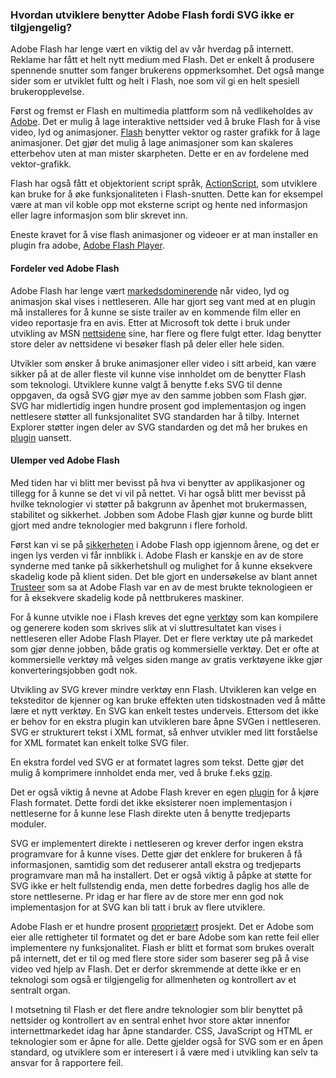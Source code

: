 ### Hvordan utviklere benytter Adobe Flash fordi SVG ikke er tilgjengelig? ###

Adobe Flash har lenge vært en viktig del av vår hverdag på internett. Reklame har
fått et helt nytt medium med Flash. Det er enkelt å produsere spennende
snutter som fanger brukerens oppmerksomhet. Det også mange sider som er utviklet
fultt og helt i Flash, noe som vil gi en helt spesiell brukeropplevelse. 

Først og fremst er Flash en multimedia plattform som nå vedlikeholdes av [Adobe][1]. Det
er mulig å lage interaktive nettsider ved å bruke Flash for å vise video, lyd og
animasjoner. [Flash][1] benytter vektor og raster grafikk for å lage animasjoner. 
Det gjør det mulig å lage animasjoner som kan skaleres etterbehov uten at man mister 
skarpheten. Dette er en av fordelene med vektor-grafikk.

Flash har også fått et objektorient script språk, [ActionScript][1], som utviklere kan
bruke for å øke funksjonaliteten i Flash-snutten. Dette kan for eksempel være at
man vil koble opp mot eksterne script og hente ned informasjon eller lagre
informasjon som blir skrevet inn.

Eneste kravet for å vise flash animasjoner og videoer er at man installer en plugin
fra adobe, [Adobe Flash Player][1].

#### Fordeler ved Adobe Flash ####

Adobe Flash har lenge vært [markedsdominerende][2] når video, lyd og animasjon skal vises
i nettleseren. Alle har gjort seg vant med at en plugin må installeres for å kunne se
siste trailer av en kommende film eller en video reportasje fra en avis. Etter at
Microsoft tok dette i bruk under utvikling av MSN [nettsidene][1] sine, har flere og 
flere fulgt etter. Idag benytter store deler av nettsidene vi besøker flash på deler
eller hele siden.

Utvikler som ønsker å bruke animasjoner eller video i sitt arbeid, kan være sikker
på at de aller fleste vil kunne vise innholdet om de benytter Flash som teknologi.
Utviklere kunne valgt å benytte f.eks SVG til denne oppgaven, da også SVG gjør mye
av den samme jobben som Flash gjør. SVG har midlertidig ingen hundre prosent god
implementasjon og ingen nettlesere støtter all funksjonalitet SVG standarden har å
tilby. Internet Explorer støtter ingen deler av SVG standarden og det må her
brukes en [plugin][3] uansett.


#### Ulemper ved Adobe Flash ####

Med tiden har vi blitt mer bevisst på hva vi benytter av applikasjoner og tillegg
for å kunne se det vi vil på nettet. Vi har også blitt mer bevisst på hvilke teknologier
vi støtter på bakgrunn av åpenhet mot brukermassen, stabilitet og sikkerhet. Jobben
som Adobe Flash gjør kunne og burde blitt gjort med andre teknologier med bakgrunn
i flere forhold.

Først kan vi se på [sikkerheten][4] i Adobe Flash opp igjennom årene, og det er ingen lys
verden vi får innblikk i. Adobe Flash er kanskje en av de store synderne med tanke
på sikkerhetshull og mulighet for å kunne eksekvere skadelig kode på klient siden. Det
ble gjort en undersøkelse av blant annet [Trusteer][5] som sa at Adobe Flash var en
av de mest brukte teknologieen er for å eksekvere skadelig kode på nettbrukeres maskiner.

For å kunne utvikle noe i Flash kreves det egne [verktøy][6] som kan kompilere og generere
koden som skrives slik at vi sluttresultatet kan vises i nettleseren eller Adobe Flash
Player. Det er flere verktøy ute på markedet som gjør denne jobben, både gratis
og kommersielle verktøy. Det er ofte at kommersielle verktøy må velges siden mange 
av gratis verktøyene ikke gjør konverteringsjobben godt nok.

Utvikling av SVG krever mindre verktøy enn Flash. Utvikleren kan velge en teksteditor
de kjenner og kan bruke effekten uten tidskostnaden ved å måtte lære et nytt verktøy.
En SVG kan enkelt testes underveis. Ettersom det ikke er behov for en ekstra plugin kan
utvikleren bare åpne SVGen i nettleseren. SVG er strukturert tekst i XML format, så
enhver utvikler med litt forståelse for XML formatet kan enkelt tolke SVG filer.

En ekstra fordel ved SVG er at formatet lagres som tekst. Dette gjør det mulig å
komprimere innholdet enda mer, ved å bruke f.eks [gzip][7]. 

Det er også viktig å nevne at Adobe Flash krever en egen [plugin][8] for å kjøre Flash
formatet. Dette fordi det ikke eksisterer noen implementasjon i nettleserne for å
kunne lese Flash direkte uten å benytte tredjeparts moduler.

SVG er implementert direkte i nettleseren og krever derfor ingen ekstra programvare
for å kunne vises. Dette gjør det enklere for brukeren å få informasjonen, samtidig
som det reduserer antall ekstra og tredjeparts programvare man må ha installert. Det
er også viktig å påpke at støtte for SVG ikke er helt fullstendig enda, men
dette forbedres daglig hos alle de store nettleserne. Pr idag er har flere av
de store mer enn god nok implementasjon for at SVG kan bli tatt i bruk av flere
utviklere.

Adobe Flash er et hundre prosent [proprietært][9] prosjekt. Det er Adobe som eier alle
rettigheter til formatet og det er bare Adobe som kan rette feil eller implementere
ny funksjonalitet. Flash er blitt et format som brukes overalt på internett, det
er til og med flere store sider som baserer seg på å vise video ved hjelp av Flash.
Det er derfor skremmende at dette ikke er en teknologi som også er tilgjengelig
for allmenheten og kontrollert av et sentralt organ.

I motsetning til Flash er det flere andre teknologier som blir benyttet på nettsider
og kontrollert av en sentral enhet hvor store aktør innenfor internettmarkedet
idag har åpne standarder. CSS, JavaScript og HTML er teknologier som er åpne for alle.
Dette gjelder også for SVG som er en åpen standard, og utviklere
som er interesert i å være med i utvikling kan selv ta ansvar for å rapportere feil.

[1]: http://en.wikipedia.org/wiki/Adobe_Flash "Adobe Flash, Wikipedia, read 2010-05-27"
[2]: http://www.adobe.com/products/player_census/flashplayer/version_penetration.html "Adobe Flash plugin usage worldwide, Adobe, read 2010-05-27"
[3]: http://www.planetsvg.com/content/svg-solutions-internet-explorer "SVG solutions for Internet Explorer, PlanetSVG, 2009-02-15"
[4]: http://www.adobe.com/support/security/#flashplayer "Adobe Security bulletins and advisories, Adobe, read 2010-05-27"
[5]: http://www.trusteer.com/files/Flash_Security_Hole_Advisory.pdf "Adobe Flash Security Hole Advisory, Trusteer, 2009-08-13"
[6]: http://en.wikipedia.org/wiki/SWF "SWF, Wikipedia, read 2010-05-27"
[7]: http://www.w3.org/TR/SVG11/minimize.html "Minimize SVG File Size, W3C, 2003-01-14"
[8]: http://en.wikipedia.org/wiki/Adobe_Flash_Player "Adobe Flash Player, Adobe, read 2010-05-27"
[9]: http://www.apple.com/hotnews/thoughts-on-flash "Thoughts on Flash, Apple, read 2010-05-27"
